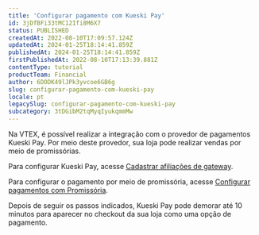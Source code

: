 ```yaml
---
title: 'Configurar pagamento com Kueski Pay'
id: 3jDfBFi33tMC12Ifi8M6X7
status: PUBLISHED
createdAt: 2022-08-10T17:09:57.124Z
updatedAt: 2024-01-25T18:14:41.859Z
publishedAt: 2024-01-25T18:14:41.859Z
firstPublishedAt: 2022-08-10T17:13:39.881Z
contentType: tutorial
productTeam: Financial
author: 6DODK49lJPk3yvcoe6GB6g
slug: configurar-pagamento-com-kueski-pay
locale: pt
legacySlug: configurar-pagamento-com-kueski-pay
subcategory: 3tDGibM2tqMyqIyukqmmMw
---
```


Na VTEX, é possível realizar a integração com o provedor de pagamentos Kueski Pay. Por meio deste provedor, sua loja pode realizar vendas por meio de promissórias.

Para configurar Kueski Pay, acesse [Cadastrar afiliações de gateway](https://help.vtex.com/pt/tutorial/afiliacoes-de-gateway--tutorials_444#).

Para configurar o pagamento por meio de promissória, acesse [Configurar pagamentos com Promissória](https://help.vtex.com/pt/tutorial/configurar-pagamentos-com-promissoria#).

Depois de seguir os passos indicados, Kueski Pay pode demorar até 10 minutos para aparecer no checkout da sua loja como uma opção de pagamento. 
